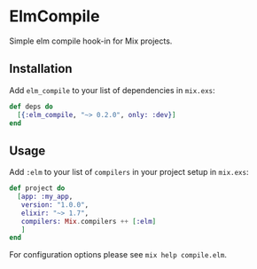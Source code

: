 # ElmCompile

Simple elm compile hook-in for Mix projects.

## Installation

Add `elm_compile` to your list of dependencies in `mix.exs`:

``` elixir
def deps do
  [{:elm_compile, "~> 0.2.0", only: :dev}]
end
```

## Usage

Add `:elm` to your list of `compilers` in your project setup in `mix.exs`:

``` elixir
def project do
  [app: :my_app,
   version: "1.0.0",
   elixir: "~> 1.7",
   compilers: Mix.compilers ++ [:elm]
   ]
end
```

For configuration options please see `mix help compile.elm`.
